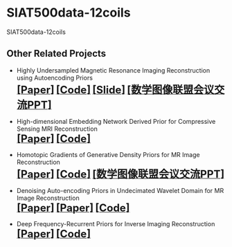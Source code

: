 # SIAT500data-12coils
SIAT500data-12coils


## Other Related Projects
  * Highly Undersampled Magnetic Resonance Imaging Reconstruction using Autoencoding Priors  
[<font size=5>**[Paper]**</font>](https://cardiacmr.hms.harvard.edu/files/cardiacmr/files/liu2019.pdf)  [<font size=5>**[Code]**</font>](https://github.com/yqx7150/EDAEPRec)   [<font size=5>**[Slide]**</font>](https://github.com/yqx7150/EDAEPRec/tree/master/Slide) [<font size=5>**[数学图像联盟会议交流PPT]**</font>](https://github.com/yqx7150/EDAEPRec/tree/master/Slide)

  * High-dimensional Embedding Network Derived Prior for Compressive Sensing MRI Reconstruction  
 [<font size=5>**[Paper]**</font>](https://www.sciencedirect.com/science/article/abs/pii/S1361841520300815?via%3Dihub)   [<font size=5>**[Code]**</font>](https://github.com/yqx7150/EDMSPRec)

  * Homotopic Gradients of Generative Density Priors for MR Image Reconstruction  
 [<font size=5>**[Paper]**</font>](https://ieeexplore.ieee.org/abstract/document/9435335)   [<font size=5>**[Code]**</font>](https://github.com/yqx7150/HGGDP)   [<font size=5>**[数学图像联盟会议交流PPT]**</font>](https://github.com/yqx7150/EDAEPRec/tree/master/Slide)
 
  * Denoising Auto-encoding Priors in Undecimated Wavelet Domain for MR Image Reconstruction  
 [<font size=5>**[Paper]**</font>](https://www.sciencedirect.com/science/article/pii/S0925231221000990) [<font size=5>**[Paper]**</font>](https://arxiv.org/ftp/arxiv/papers/1909/1909.01108.pdf)    [<font size=5>**[Code]**</font>](https://github.com/yqx7150/WDAEPRec)

  * Deep Frequency-Recurrent Priors for Inverse Imaging Reconstruction  
[<font size=5>**[Paper]**</font>](https://www.sciencedirect.com/science/article/pii/S0165168421003571)   [<font size=5>**[Code]**</font>](https://github.com/yqx7150/HFDAEP)
